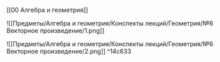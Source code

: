 [[00 Алгебра и геометрия]]

![[Предметы/Алгебра и геометрия/Конспекты лекций/Геометрия/№6 Векторное произведение/1.png]]

![[Предметы/Алгебра и геометрия/Конспекты лекций/Геометрия/№6 Векторное произведение/2.png]] ^14c633

